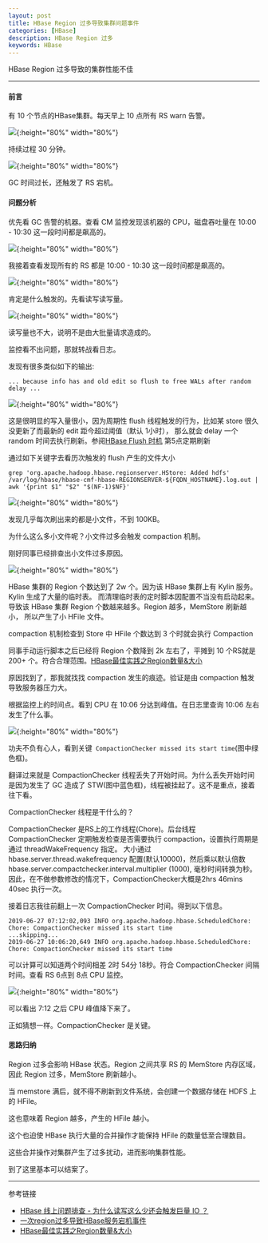 ```yaml
---
layout: post
title: HBase Region 过多导致集群问题事件
categories: [HBase]
description: HBase Region 过多
keywords: HBase
---
```


HBase Region 过多导致的集群性能不佳

---

#### 前言

有 10 个节点的HBase集群。每天早上 10 点所有 RS warn 告警。

![](/images/blog/2019-06-27-1.png){:height="80%" width="80%"} 

持续过程 30 分钟。

![](/images/blog/2019-06-27-2.png){:height="80%" width="80%"} 

GC 时间过长，还触发了 RS 宕机。

#### 问题分析

优先看 GC 告警的机器。查看 CM 监控发现该机器的 CPU，磁盘吞吐量在 10:00 - 10:30 这一段时间都是飙高的。

![](/images/blog/2019-06-27-3.png){:height="80%" width="80%"} 

我接着查看发现所有的 RS 都是 10:00 - 10:30 这一段时间都是飙高的。

![](/images/blog/2019-06-27-4.png){:height="80%" width="80%"} 

肯定是什么触发的。先看读写读写量。

![](/images/blog/2019-06-27-5.png){:height="80%" width="80%"} 

读写量也不大，说明不是由大批量请求造成的。

监控看不出问题，那就转战看日志。

发现有很多类似如下的输出:

`... because info has and old edit so flush to free WALs after random delay ...`

![](/images/blog/2019-06-27-6.png){:height="80%" width="80%"} 

这是很明显的写入量很小，因为周期性 flush 线程触发的行为，比如某 store 很久没更新了而最新的 edit 距今超过阈值（默认 1小时），
那么就会 delay 一个 random 时间去执行刷新。参阅[HBase Flush 时机](https://lihuimintu.github.io/2019/06/25/HBase-Flush/)
第5点定期刷新

通过如下关键字去看历次触发的 flush 产生的文件大小

``` 
grep 'org.apache.hadoop.hbase.regionserver.HStore: Added hdfs' /var/log/hbase/hbase-cmf-hbase-REGIONSERVER-${FQDN_HOSTNAME}.log.out | awk '{print $1" "$2" "$(NF-1)$NF}'
```

![](/images/blog/2019-06-27-7.png){:height="80%" width="80%"} 

发现几乎每次刷出来的都是小文件，不到 100KB。

为什么这么多小文件呢？小文件过多会触发 compaction 机制。

刚好同事已经排查出小文件过多原因。

![](/images/blog/2019-06-27-8.png){:height="80%" width="80%"} 

HBase 集群的 Region 个数达到了 2w 个。因为该 HBase 集群上有 Kylin 服务。Kylin 生成了大量的临时表。
而清理临时表的定时脚本因配置不当没有启动起来。导致该 HBase 集群 Region 个数越来越多。Region 越多，MemStore 刷新越小，
所以产生了小 HFile 文件。

compaction 机制检查到 Store 中 HFile 个数达到 3 个时就会执行 Compaction

同事手动运行脚本之后已经将 Region 个数降到 2k 左右了，平摊到 10 个RS就是 200+ 个。符合合理范围。[HBase最佳实践之Region数量&大小](https://mp.weixin.qq.com/s/0tGNpmBRHbI673TwxIC2NA)

原因找到了，那我就找找 compaction 发生的痕迹。验证是由 compaction 触发导致服务器压力大。

根据监控上的时间点。看到 CPU 在 10:06 分达到峰值。在日志里查询 10:06 左右发生了什么事。

![](/images/blog/2019-06-27-9.png){:height="80%" width="80%"} 

功夫不负有心人，看到关键` CompactionChecker missed its start time`(图中绿色框)。

翻译过来就是 CompactionChecker 线程丢失了开始时间。为什么丢失开始时间是因为发生了 GC 造成了 STW(图中蓝色框)，线程被挂起了。这不是重点，接着往下看。

CompactionChecker 线程是干什么的？

CompactionChecker 是RS上的工作线程(Chore)。后台线程 CompactionChecker 定期触发检查是否需要执行 compaction，设置执行周期是通过 threadWakeFrequency 指定。
大小通过 hbase.server.thread.wakefrequency 配置(默认10000)，然后乘以默认倍数 hbase.server.compactchecker.interval.multiplier (1000), 毫秒时间转换为秒。因此，在不做参数修改的情况下，CompactionChecker大概是2hrs 46mins 40sec 执行一次。

接着日志我往前翻上一次 CompactionChecker 时间。得到以下信息。

```
2019-06-27 07:12:02,093 INFO org.apache.hadoop.hbase.ScheduledChore: Chore: CompactionChecker missed its start time
...skipping...
2019-06-27 10:06:20,649 INFO org.apache.hadoop.hbase.ScheduledChore: Chore: CompactionChecker missed its start time
```

可以计算可以知道两个时间相差 2时 54分 18秒。符合 CompactionChecker 间隔时间。查看 RS 6点到 8点 CPU 监控。

![](/images/blog/2019-06-27-10.png){:height="80%" width="80%"} 

可以看出 7:12 之后 CPU 峰值降下来了。

正如猜想一样。CompactionChecker 是关键。

#### 思路归纳

Region 过多会影响 HBase 状态。Region 之间共享 RS 的 MemStore 内存区域，因此 Region 过多，MemStore 刷新越小。

当 memstore 满后，就不得不刷新到文件系统，会创建一个数据存储在 HDFS 上的 HFile。

这也意味着 Region 越多，产生的 HFile 越小。

这个也迫使 HBase 执行大量的合并操作才能保持 HFile 的数量低至合理数目。

这些合并操作对集群产生了过多扰动，进而影响集群性能。

到了这里基本可以结案了。

---
参考链接
* [HBase 线上问题排查 - 为什么读写这么少还会触发巨量 IO ？](https://www.jianshu.com/p/a0056a35f982)
* [一次region过多导致HBase服务宕机事件](https://blog.csdn.net/qq_23160237/article/details/89309402)
* [HBase最佳实践之Region数量&大小](https://mp.weixin.qq.com/s/0tGNpmBRHbI673TwxIC2NA)




